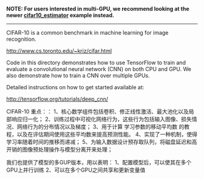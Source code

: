 **NOTE: For users interested in multi-GPU, we recommend looking at the newer [cifar10_estimator](https://github.com/tensorflow/models/tree/master/tutorials/image/cifar10_estimator) example instead.**

---

CIFAR-10 is a common benchmark in machine learning for image recognition.

http://www.cs.toronto.edu/~kriz/cifar.html

Code in this directory demonstrates how to use TensorFlow to train and evaluate a convolutional neural network (CNN) on both CPU and GPU. We also demonstrate how to train a CNN over multiple GPUs.

Detailed instructions on how to get started available at:

http://tensorflow.org/tutorials/deep_cnn/


CIFAR-10 重点：：
1、核心数学组件包括卷积、修正线性激活、最大池化以及局部响应归一化；
2、训练过程中可视化网络行为，这些行为包括输入图像、损失情况、网络行为的分布情况以及梯度；
3、用于计算 学习参数的移动平均数 的教程，以及在评估期间使用这些平均数来提高预测性能。
4、实现了一种机制，使得学习率随着时间的推移而递减；
5、为输入数据设计预存取队列，将磁盘延迟和高开销的图像预处理操作与模型分离开来处理；

我们也提供了模型的多GUP版本，用以表明：
1、配置模型后，可以使其在多个GPU上并行训练
2、可以在多个GPU之间共享和更新变量值
